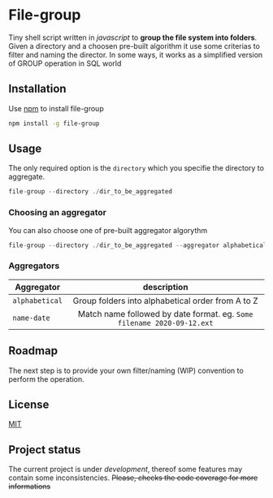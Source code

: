 # File-group

Tiny shell script written in _javascript_ to **group the file system into folders**. Given a directory and a choosen pre-built algorithm it use some criterias to filter and naming the director. In some ways, it works as a simplified version of GROUP operation in SQL world

## Installation

Use [npm](http://npmjs.com/) to install file-group

```bash
npm install -g file-group
```

## Usage

The only required option is the `directory` which you specifie the directory to aggregate.

```javascript
file-group --directory ./dir_to_be_aggregated
```

### Choosing an aggregator

You can also choose one of pre-built aggregator algorythm

```javascript
file-group --directory ./dir_to_be_aggregated --aggregator alphabetical
```

### Aggregators

| Aggregator     |                              description                               |
| -------------- | :--------------------------------------------------------------------: |
| `alphabetical` |           Group folders into alphabetical order from A to Z            |
| `name-date`    | Match name followed by date format. eg. `Some filename 2020-09-12.ext` |

## Roadmap

The next step is to provide your own filter/naming (WIP) convention to perform the operation.

## License

[MIT](https://choosealicense.com/licenses/mit/)

## Project status

The current project is under _development_, thereof some features may contain some inconsistencies. ~~Please, checks the code coverage for more informations~~

